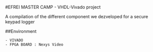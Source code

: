 #EFREI MASTER CAMP - VHDL-Vivado project

A compilation of the different component we dezveloped for a secure keypad logger

##Environment
```
- VIVADO
- FPGA BOARD : Nexys Video
```